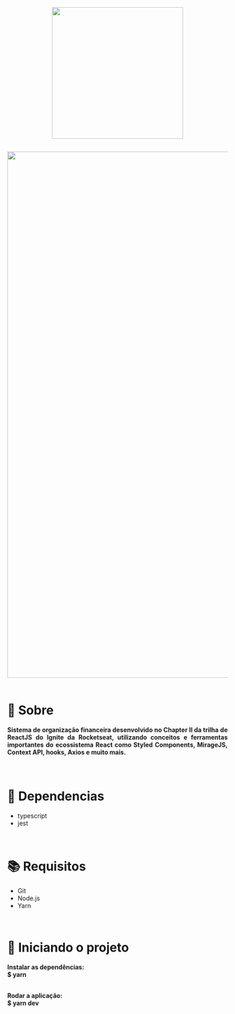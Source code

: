 <div align="center">
  <img src="https://user-images.githubusercontent.com/67304453/173199280-74bacac8-4882-4acd-9b2f-a1c57d040e26.svg" width="300" >
</div>

##

<img src="https://user-images.githubusercontent.com/67304453/173199263-a682caec-f629-4f7f-8ced-cbfe9ecdc5b1.png" width="1200"/>

<br>
<br>

<h1>📃 Sobre</h1>
 
<h4 align="justify">Sistema de organização financeira desenvolvido no Chapter II da trilha de ReactJS do Ignite da Rocketseat, utilizando conceitos e ferramentas importantes do ecossistema React como Styled Components, MirageJS, Context API, hooks, Axios e muito mais.</h4>

<br>

<h1>🔧 Dependencias</h1>

<ul>
  <li>typescript</li>
  <li>jest</li>

</ul>

<br>

<h1>📚 Requisitos</h1>

<ul>
  <li>Git</li>
  <li>Node.js</li>
  <li>Yarn</li>
 </ul>

   <br>
   
<h1>🚀 Iniciando o projeto</h1>

<h4>
  Instalar as dependências:
  <br>
  $ yarn
  
  <br>
  <br>
  
  Rodar a aplicação:
  <br>
  $ yarn dev
</h4>
